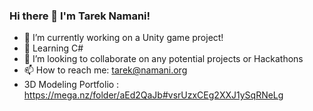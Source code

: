### Hi there 👋  I'm Tarek Namani!

- 🔭 I’m currently working on a Unity game project!
- 🌱 Learning C#
- 👯 I’m looking to collaborate on any potential projects or Hackathons
- 📫 How to reach me: tarek@namani.org
- 3D Modeling Portfolio : https://mega.nz/folder/aEd2QaJb#vsrUzxCEg2XXJ1ySqRNeLg

